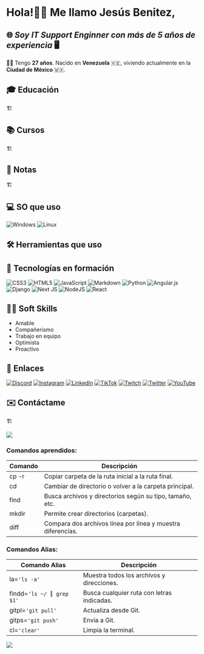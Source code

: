 # Hola!👋🏼 Me llamo **Jesús Benitez**,

## 🌐 _Soy **IT Support Enginner** con más de **5 años de experiencia**_ 🖥

🧔🏻 Tengo **27 años**. Nacido en **Venezuela** 🇻🇪, viviendo actualmente en la **Ciudad de México** 🇲🇽.

## 🎓 Educación
🏗️
## 📚 Cursos
🏗️
## 📝 Notas
🏗️


## 💻 SO que uso
![Windows](https://camo.githubusercontent.com/0d9c30ffa06c69fa4e0ce73cc202087415b20fff75d49368b438e1e7f8935896/68747470733a2f2f696d672e736869656c64732e696f2f62616467652f57696e646f77732d3030373844363f7374796c653d666c61742d737175617265266c6f676f3d77696e646f7773266c6f676f436f6c6f723d7768697465)
![Linux](https://camo.githubusercontent.com/eaba5a5be03f099f179e05ec0b96003aa00af7eb9c94c2939b2b39e312e4e464/68747470733a2f2f696d672e736869656c64732e696f2f62616467652f4c696e75782d4643433632343f7374796c653d666c61742d737175617265266c6f676f3d6c696e7578266c6f676f436f6c6f723d626c61636b)

## 🛠️ Herramientas que uso

## 🚀 Tecnologías en formación
![CSS3](https://img.shields.io/badge/css3-%231572B6.svg?style=for-the-badge&logo=css3&logoColor=white) 
![HTML5](https://img.shields.io/badge/html5-%23E34F26.svg?style=for-the-badge&logo=html5&logoColor=white) 
![JavaScript](https://img.shields.io/badge/javascript-%23323330.svg?style=for-the-badge&logo=javascript&logoColor=%23F7DF1E) 
![Markdown](https://img.shields.io/badge/markdown-%23000000.svg?style=for-the-badge&logo=markdown&logoColor=white) 
![Python](https://img.shields.io/badge/python-3670A0?style=for-the-badge&logo=python&logoColor=ffdd54) 
![Angular.js](https://img.shields.io/badge/angular.js-%23E23237.svg?style=for-the-badge&logo=angularjs&logoColor=white) 
![Django](https://img.shields.io/badge/django-%23092E20.svg?style=for-the-badge&logo=django&logoColor=white) 
![Next JS](https://img.shields.io/badge/Next-black?style=for-the-badge&logo=next.js&logoColor=white) 
![NodeJS](https://img.shields.io/badge/node.js-6DA55F?style=for-the-badge&logo=node.js&logoColor=white) 
![React](https://img.shields.io/badge/react-%2320232a.svg?style=for-the-badge&logo=react&logoColor=%2361DAFB)

## 🦸‍♂️ Soft Skills
  + Amable
  + Compañerismo
  + Trabajo en equipo
  + Optimista
  + Proactivo

## 🔗 Enlaces
[![Discord](https://img.shields.io/badge/Discord-%237289DA.svg?logo=discord&logoColor=white)](https://discord.gg/IDKJesBen#9115)
[![Instagram](https://img.shields.io/badge/Instagram-%23E4405F.svg?logo=Instagram&logoColor=white)](https://instagram.com/idkjesben)
[![LinkedIn](https://img.shields.io/badge/LinkedIn-%230077B5.svg?logo=linkedin&logoColor=white)](https://linkedin.com/in/jesus-benite-z)
[![TikTok](https://img.shields.io/badge/TikTok-%23000000.svg?logo=TikTok&logoColor=white)](https://tiktok.com/@idkjesben)
[![Twitch](https://img.shields.io/badge/Twitch-%239146FF.svg?logo=Twitch&logoColor=white)](https://twitch.tv/idkjesben1)
[![Twitter](https://img.shields.io/badge/Twitter-%231DA1F2.svg?logo=Twitter&logoColor=white)](https://twitter.com/idkjesben)
[![YouTube](https://img.shields.io/badge/YouTube-%23FF0000.svg?logo=YouTube&logoColor=white)](https://youtube.com/@@idkjesben)

## ✉️ Contáctame
🏗️


![](https://quotes-github-readme.vercel.app/api?type=horizontal&theme=radical)


### Comandos aprendidos:

| Comando | Descripción                                                 |
| ------  | ------                                                      |
| cp -r   | Copiar carpeta de la ruta inicial a la ruta final.          |
| cd      | Cambiar de directorio o volver a la carpeta principal.      |
| find    | Busca archivos y directorios según su tipo, tamaño, etc.    |
| mkdir   | Permite crear directorios (carpetas).                       |
| diff    | Compara dos archivos línea por línea y muestra diferencias. |

### Comandos Alias:

| Comando Alias                 | Descripción                                 |
| ------                        | ------                                      |
| la=```'ls -a'```              | Muestra todos los archivos y direcciones.   |
| findd=```'ls ~/ ║ grep $1'``` | Busca cualquier ruta con letras indicadas.  |
| gitpl=```'git pull'```        | Actualiza desde Git.                        |
| gitps=```'git push'```        | Envía a Git.                                |
| cl=```'clear'```              | Limpia la terminal.                         |

[![](https://visitcount.itsvg.in/api?id=idkjesben&icon=0&color=0)](https://visitcount.itsvg.in)
